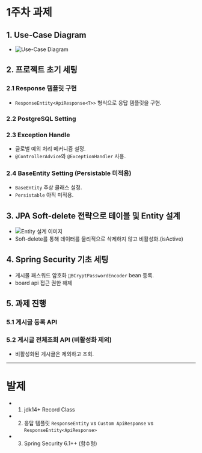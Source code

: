 # 1주차 과제

## 1. Use-Case Diagram

- ![Use-Case Diagram](https://github.com/user-attachments/assets/18981082-8938-4506-99fd-235d0bf48e9a)

## 2. 프로젝트 초기 세팅

### 2.1 Response 템플릿 구현

- `ResponseEntity<ApiResponse<T>>` 형식으로 응답 템플릿을 구현.

### 2.2 PostgreSQL Setting

### 2.3 Exception Handle

- 글로벌 예외 처리 메커니즘 설정.
- `@ControllerAdvice`와 `@ExceptionHandler` 사용.

### 2.4 BaseEntity Setting (Persistable 미적용)

- `BaseEntity` 추상 클래스 설정.
- `Persistable` 아직 미적용.

## 3. JPA Soft-delete 전략으로 테이블 및 Entity 설계

- ![Entity 설계 이미지](https://github.com/user-attachments/assets/a690f6e1-d308-40df-9b5a-d47ad2358b21)
- Soft-delete를 통해 데이터를 물리적으로 삭제하지 않고 비활성화.(isActive)

## 4. Spring Security 기초 세팅

- 게시물 패스워드 암호화 `BCryptPasswordEncoder` bean 등록.
- board api 접근 권한 해제

## 5. 과제 진행

### 5.1 게시글 등록 API

### 5.2 게시글 전체조회 API (비활성화 제외)

- 비활성화된 게시글은 제외하고 조회.

---

# 발제

- 1. jdk14+ Record Class

- 2. 응답 템플릿 `ResponseEntity` vs `Custom ApiResponse` vs `ResponseEntity<ApiResponse>`

- 3. Spring Security 6.1++ (함수형)

